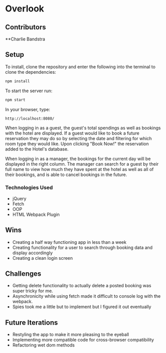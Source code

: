 # Overlook


## Contributors

**Charlie Bandstra

## Setup

To install, clone the repository and enter the following into the terminal to clone the dependencies:
```bash
npm install
```

To start the server run:
```bash
npm start
```

In your browser, type:
```bash
http://localhost:8080/
```

When logging in as a guest, the guest's total spendings as well as bookings with the hotel are displayed.  If a guest would like to book a future reservation they may do so by selecting the date and filtering for which room type they would like.  Upon clicking "Book Now!" the reservation added to the Hotel's database.

When logging in as a manager, the bookings for the current day will be displayed in the right column. The manager can search for a guest by their full name to view how much they have spent at the hotel as well as all of their bookings, and is able to cancel bookings in the future.

### Technologies Used
- jQuery
- Fetch
- OOP
- HTML Webpack Plugin


## Wins
* Creating a half way functioning app in less than a week
* Creating functionality for a user to search through booking data and display accordingly
* Creating a clean login screen

## Challenges
* Getting delete functionality to actually delete a posted booking was super tricky for me.
* Asynchronicity while using fetch made it difficult to console log with the webpack.
* Spies took me a little but to implement but I figured it out eventually

## Future Iterations
* Restyling the app to make it more pleasing to the eyeball
* Implementing more compatible code for cross-browser compatibility
* Refactoring wet dom methods
